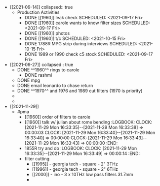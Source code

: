 - [[2021-09-14]]
  collapsed:: true
	- Production Activities
		- DONE [[1960]] leak check
		  SCHEDULED: <2021-09-17 Fri>
		- DONE [[1960]] carole wants to know filter sizes
		  SCHEDULED: <2021-09-17 Fri>
		- DONE [[1960]] photos
		- DONE [[1960]] t/c
		  SCHEDULED: <2021-10-15 Fri>
		- DONE 1788R MPG strip during interviews
		  SCHEDULED: <2021-10-15 Fri>
		- DONE 1989 or 1990 check c5 stock
		  SCHEDULED: <2021-09-17 Fri>
- [[2021-09-27]]
  collapsed:: true
	- DONE ^^1960^^ rings to carole
		- DONE rashmi
	- DONE mpg
	- DONE email leonardo to chase return
	- DONE ^^1970^^ and 1976 and 1989 cut filters (1970 is priority)
	-
	-
- [[2021-11-29]]
	- #pma
		- [[1960]] order of filters to carole
		- [[1960]] talk w/ julian about rome bending
		  :LOGBOOK:
		  CLOCK: [2021-11-29 Mon 16:33:35]--[2021-11-29 Mon 16:33:38] =>  00:00:03
		  CLOCK: [2021-11-29 Mon 16:33:40]--[2021-11-29 Mon 16:33:40] =>  00:00:00
		  CLOCK: [2021-11-29 Mon 16:33:43]--[2021-11-29 Mon 16:33:43] =>  00:00:00
		  :END:
		- 1855R try and do
		  :LOGBOOK:
		  CLOCK: [2021-11-29 Mon 16:33:35]--[2021-11-29 Mon 16:33:49] =>  00:00:14
		  :END:
		- filter cutting
			- [[1995]] - georgia tech - square - 2" 3THz
			- [[1996]] - georgia tech - square - 2" 6THz
			- [[2000]] - ino - 3 x 10THz low pass filters  31.7mm
			-